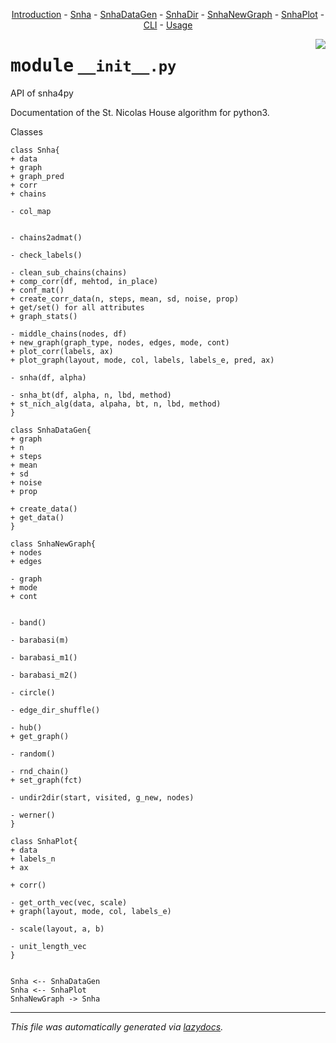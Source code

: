 <center>

[Introduction](__init__.md) -
[Snha](Snha.md) -
[SnhaDataGen](SnhaDataGen.md) -
[SnhaDir](SnhaDir.md) -
[SnhaNewGraph](SnhaNewGraph.md) -
[SnhaPlot](SnhaPlot.md) -
[CLI](__main__.md) -
[Usage](README.md) 

</center>

<!-- markdownlint-disable -->

<a href="../snha4py/__init__.py#L0"><img align="right" style="float:right;" src="https://img.shields.io/badge/-source-cccccc?style=flat-square"></a>

# <kbd>module</kbd> `__init__.py`
API of snha4py 

Documentation of the St. Nicolas House algorithm for python3.  

Classes 

```{.kroki echo=false dia=plantuml}
class Snha{
+ data
+ graph
+ graph_pred
+ corr
+ chains

- col_map


- chains2admat()

- check_labels()

- clean_sub_chains(chains)
+ comp_corr(df, mehtod, in_place)
+ conf_mat()
+ create_corr_data(n, steps, mean, sd, noise, prop)
+ get/set() for all attributes
+ graph_stats()

- middle_chains(nodes, df)
+ new_graph(graph_type, nodes, edges, mode, cont)
+ plot_corr(labels, ax)
+ plot_graph(layout, mode, col, labels, labels_e, pred, ax)

- snha(df, alpha)

- snha_bt(df, alpha, n, lbd, method)
+ st_nich_alg(data, alpaha, bt, n, lbd, method)
}

class SnhaDataGen{
+ graph
+ n
+ steps
+ mean
+ sd
+ noise
+ prop
 
+ create_data()
+ get_data()
}

class SnhaNewGraph{
+ nodes
+ edges

- graph
+ mode
+ cont


- band()

- barabasi(m)

- barabasi_m1()

- barabasi_m2()

- circle()

- edge_dir_shuffle()

- hub()
+ get_graph()

- random()

- rnd_chain()
+ set_graph(fct)

- undir2dir(start, visited, g_new, nodes)

- werner()
}

class SnhaPlot{
+ data
+ labels_n
+ ax

+ corr()

- get_orth_vec(vec, scale)
+ graph(layout, mode, col, labels_e)

- scale(layout, a, b)

- unit_length_vec
}


Snha <-- SnhaDataGen
Snha <-- SnhaPlot
SnhaNewGraph -> Snha
``` 





---

_This file was automatically generated via [lazydocs](https://github.com/ml-tooling/lazydocs)._
